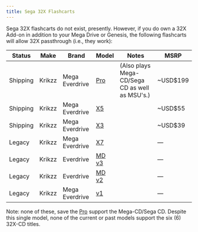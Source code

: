 ```yaml
---
title: Sega 32X Flashcarts
---
```


Sega 32X flashcarts do not exist, presently. However, if you do own a 32X Add-on in addition to your Mega Drive or Genesis, the following flashcarts will allow 32X passthrough (i.e., they work):

|Status|Make|Brand|Model|Notes|MSRP|
|---|---|---|---|---|---|
|Shipping|Krikzz|Mega Everdrive|[Pro](https://krikzz.com/our-products/cartridges/mega-everdrive-pro.html)|(Also plays Mega-CD/Sega CD as well as MSU's.)|~USD$199|
|Shipping|Krikzz|Mega Everdrive|[X5](https://krikzz.com/our-products/cartridges/mega-everdrive-x5.html)||~USD$55|
|Shipping|Krikzz|Mega Everdrive|[X3](https://krikzz.com/our-products/cartridges/mega-everdrive-x3.html)||~USD$39|
|Legacy|Krikzz|Mega Everdrive|[X7](https://krikzz.com/our-products/legacy/megax7.html)||—|
|Legacy|Krikzz|Everdrive|[MD v3](https://krikzz.com/our-products/legacy/everdrive-md-v3.html)||—|
|Legacy|Krikzz|Everdrive|[MD v2](https://krikzz.com/our-products/legacy/everdrive-md-v2.html)||—|
|Legacy|Krikzz|Mega Everdrive|[v1](https://krikzz.com/our-products/legacy/mega-everdrive-v1.html)||—|

Note: none of these, save the [Pro](https://krikzz.com/our-products/cartridges/mega-everdrive-pro.html) support the Mega-CD/Sega CD. Despite this single model, none of the current or past models support the six (6) 32X-CD titles.
